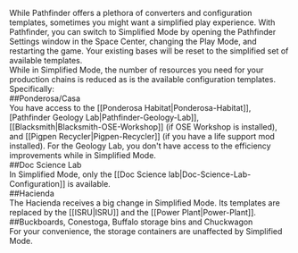 While Pathfinder offers a plethora of converters and configuration templates, sometimes you might want a simplified play experience. With Pathfinder, you can switch to Simplified Mode by opening the Pathfinder Settings window in the Space Center, changing the Play Mode, and restarting the game. Your existing bases will be reset to the simplified set of available templates.  
While in Simplified Mode, the number of resources you need for your production chains is reduced as is the available configuration templates. Specifically:  
##Ponderosa/Casa  
You have access to the [[Ponderosa Habitat|Ponderosa-Habitat]], [Pathfinder Geology Lab|Pathfinder-Geology-Lab]], [[Blacksmith|Blacksmith-OSE-Workshop]] (if OSE Workshop is installed), and [[Pigpen Recycler|Pigpen-Recycler]] (if you have a life support mod installed). For the Geology Lab, you don't have access to the efficiency improvements while in Simplified Mode.  
##Doc Science Lab  
In Simplified Mode, only the [[Doc Science lab|Doc-Science-Lab-Configuration]] is available.  
##Hacienda  
The Hacienda receives a big change in Simplified Mode. Its templates are replaced by the [[ISRU|ISRU]] and the [[Power Plant|Power-Plant]].  
##Buckboards, Conestoga, Buffalo storage bins and Chuckwagon  
For your convenience, the storage containers are unaffected by Simplified Mode.